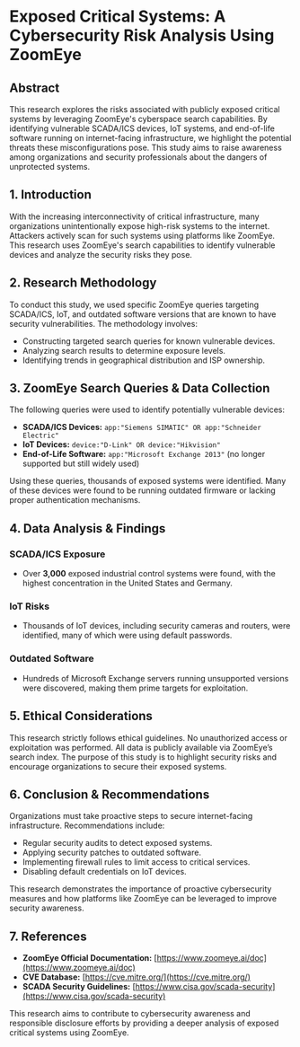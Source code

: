 # Exposed Critical Systems: A Cybersecurity Risk Analysis Using ZoomEye

## Abstract
This research explores the risks associated with publicly exposed critical systems by leveraging ZoomEye's cyberspace search capabilities. By identifying vulnerable SCADA/ICS devices, IoT systems, and end-of-life software running on internet-facing infrastructure, we highlight the potential threats these misconfigurations pose. This study aims to raise awareness among organizations and security professionals about the dangers of unprotected systems.

## 1. Introduction
With the increasing interconnectivity of critical infrastructure, many organizations unintentionally expose high-risk systems to the internet. Attackers actively scan for such systems using platforms like ZoomEye. This research uses ZoomEye's search capabilities to identify vulnerable devices and analyze the security risks they pose.

## 2. Research Methodology
To conduct this study, we used specific ZoomEye queries targeting SCADA/ICS, IoT, and outdated software versions that are known to have security vulnerabilities. The methodology involves:

- Constructing targeted search queries for known vulnerable devices.
- Analyzing search results to determine exposure levels.
- Identifying trends in geographical distribution and ISP ownership.

## 3. ZoomEye Search Queries & Data Collection
The following queries were used to identify potentially vulnerable devices:

- **SCADA/ICS Devices:** `app:"Siemens SIMATIC" OR app:"Schneider Electric"`
- **IoT Devices:** `device:"D-Link" OR device:"Hikvision"`
- **End-of-Life Software:** `app:"Microsoft Exchange 2013"` (no longer supported but still widely used)

Using these queries, thousands of exposed systems were identified. Many of these devices were found to be running outdated firmware or lacking proper authentication mechanisms.

## 4. Data Analysis & Findings

### SCADA/ICS Exposure
- Over **3,000** exposed industrial control systems were found, with the highest concentration in the United States and Germany.

### IoT Risks
- Thousands of IoT devices, including security cameras and routers, were identified, many of which were using default passwords.

### Outdated Software
- Hundreds of Microsoft Exchange servers running unsupported versions were discovered, making them prime targets for exploitation.

## 5. Ethical Considerations
This research strictly follows ethical guidelines. No unauthorized access or exploitation was performed. All data is publicly available via ZoomEye’s search index. The purpose of this study is to highlight security risks and encourage organizations to secure their exposed systems.

## 6. Conclusion & Recommendations
Organizations must take proactive steps to secure internet-facing infrastructure. Recommendations include:

- Regular security audits to detect exposed systems.
- Applying security patches to outdated software.
- Implementing firewall rules to limit access to critical services.
- Disabling default credentials on IoT devices.

This research demonstrates the importance of proactive cybersecurity measures and how platforms like ZoomEye can be leveraged to improve security awareness.

## 7. References

- **ZoomEye Official Documentation:** [https://www.zoomeye.ai/doc](https://www.zoomeye.ai/doc)
- **CVE Database:** [https://cve.mitre.org/](https://cve.mitre.org/)
- **SCADA Security Guidelines:** [https://www.cisa.gov/scada-security](https://www.cisa.gov/scada-security)

This research aims to contribute to cybersecurity awareness and responsible disclosure efforts by providing a deeper analysis of exposed critical systems using ZoomEye.
